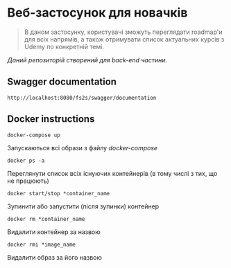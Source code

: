 # Веб-застосунок для новачків

>В даном застосунку, користувачі зможуть переглядати roadmap'и для всіх напрямів, а також 
отримувати список актуальних курсів з Udemy по конкретній темі.


*Даний репозиторій створений для back-end частини.*


## Swagger documentation
    http://localhost:8080/fs2s/swagger/documentation


## Docker instructions
    docker-compose up 
Запускаються всі образи з файлу *docker-compose*

    docker ps -a
Переглянути список всіх існуючих контейнерів (в тому числі з тих, що не працюють)

    docker start/stop *container_name
Зупинити або запустити (після зупинки) контейнер

    docker rm *container_name
Видалити контейнер за назвою

    docker rmi *image_name
Видалити образ за його назвою